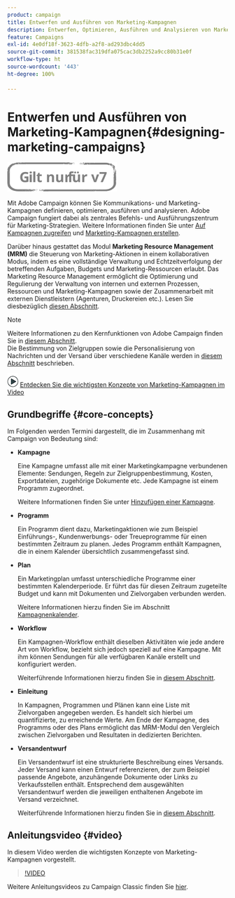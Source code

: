 ```yaml
---
product: campaign
title: Entwerfen und Ausführen von Marketing-Kampagnen
description: Entwerfen, Optimieren, Ausführen und Analysieren von Marketing-Kampagnen
feature: Campaigns
exl-id: 4e0df18f-3623-4dfb-a2f8-ad293dbc4dd5
source-git-commit: 381538fac319dfa075cac3db2252a9cc80b31e0f
workflow-type: ht
source-wordcount: '443'
ht-degree: 100%

---
```


# Entwerfen und Ausführen von Marketing-Kampagnen{#designing-marketing-campaigns}

![](../../assets/v7-only.svg)

Mit Adobe Campaign können Sie Kommunikations- und Marketing-Kampagnen definieren, optimieren, ausführen und analysieren. Adobe Campaign fungiert dabei als zentrales Befehls- und Ausführungszentrum für Marketing-Strategien. Weitere Informationen finden Sie unter [Auf Kampagnen zugreifen](../../distributed/using/accessing-campaigns.md) und [Marketing-Kampagnen erstellen](../../campaign/using/setting-up-marketing-campaigns.md).

Darüber hinaus gestattet das Modul **Marketing Resource Management (MRM)** die Steuerung von Marketing-Aktionen in einem kollaborativen Modus, indem es eine vollständige Verwaltung und Echtzeitverfolgung der betreffenden Aufgaben, Budgets und Marketing-Ressourcen erlaubt. Das Marketing Resource Management ermöglicht die Optimierung und Regulierung der Verwaltung von internen und externen Prozessen, Ressourcen und Marketing-Kampagnen sowie der Zusammenarbeit mit externen Dienstleistern (Agenturen, Druckereien etc.). Lesen Sie diesbezüglich [diesen Abschnitt](../../mrm/using/about-marketing-resource-management.md).

>[!NOTE]
>
>Weitere Informationen zu den Kernfunktionen von Adobe Campaign finden Sie in [diesem Abschnitt](../../platform/using/about-adobe-campaign-classic.md).\
>Die Bestimmung von Zielgruppen sowie die Personalisierung von Nachrichten und der Versand über verschiedene Kanäle werden in [diesem Abschnitt](../../delivery/using/steps-about-delivery-creation-steps.md) beschrieben.

![](assets/do-not-localize/how-to-video.png) [Entdecken Sie die wichtigsten Konzepte von Marketing-Kampagnen im Video](#video)

## Grundbegriffe {#core-concepts}

Im Folgenden werden Termini dargestellt, die im Zusammenhang mit Campaign von Bedeutung sind:

* **Kampagne**

   Eine Kampagne umfasst alle mit einer Marketingkampagne verbundenen Elemente: Sendungen, Regeln zur Zielgruppenbestimmung, Kosten, Exportdateien, zugehörige Dokumente etc. Jede Kampagne ist einem Programm zugeordnet.

   Weitere Informationen finden Sie unter [Hinzufügen einer Kampagne](../../campaign/using/setting-up-marketing-campaigns.md#adding-a-campaign).

* **Programm**

   Ein Programm dient dazu, Marketingaktionen wie zum Beispiel Einführungs-, Kundenwerbungs- oder Treueprogramme für einen bestimmten Zeitraum zu planen. Jedes Programm enthält Kampagnen, die in einem Kalender übersichtlich zusammengefasst sind.

* **Plan**

   Ein Marketingplan umfasst unterschiedliche Programme einer bestimmten Kalenderperiode. Er führt das für diesen Zeitraum zugeteilte Budget und kann mit Dokumenten und Zielvorgaben verbunden werden.

   Weitere Informationen hierzu finden Sie im Abschnitt [Kampagnenkalender](../../campaign/using/accessing-marketing-campaigns.md#campaign-calendar).

* **Workflow**

   Ein Kampagnen-Workflow enthält dieselben Aktivitäten wie jede andere Art von Workflow, bezieht sich jedoch speziell auf eine Kampagne. Mit ihm können Sendungen für alle verfügbaren Kanäle erstellt und konfiguriert werden.

   Weiterführende Informationen hierzu finden Sie in [diesem Abschnitt](../../campaign/using/marketing-campaign-deliveries.md#building-the-main-target-in-a-workflow).

* **Einleitung**

   In Kampagnen, Programmen und Plänen kann eine Liste mit Zielvorgaben angegeben werden. Es handelt sich hierbei um quantifizierte, zu erreichende Werte. Am Ende der Kampagne, des Programms oder des Plans ermöglicht das MRM-Modul den Vergleich zwischen Zielvorgaben und Resultaten in dedizierten Berichten.

* **Versandentwurf**

   Ein Versandentwurf ist eine strukturierte Beschreibung eines Versands. Jeder Versand kann einen Entwurf referenzieren, der zum Beispiel passende Angebote, anzuhängende Dokumente oder Links zu Verkaufsstellen enthält. Entsprechend dem ausgewählten Versandentwurf werden die jeweiligen enthaltenen Angebote im Versand verzeichnet.

   Weiterführende Informationen hierzu finden Sie in [diesem Abschnitt](../../campaign/using/marketing-campaign-deliveries.md#associating-and-structuring-resources-linked-via-a-delivery-outline).

## Anleitungsvideo {#video}

In diesem Video werden die wichtigsten Konzepte von Marketing-Kampagnen vorgestellt.

>[!VIDEO](https://video.tv.adobe.com/v/35131?quality=12)

Weitere Anleitungsvideos zu Campaign Classic finden Sie [hier](https://experienceleague.adobe.com/docs/campaign-classic-learn/tutorials/overview.html?lang=de).
